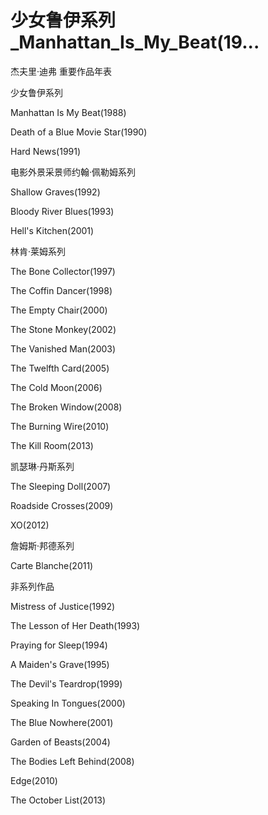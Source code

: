# 少女鲁伊系列_Manhattan_Is_My_Beat(19...

杰夫里·迪弗 重要作品年表

少女鲁伊系列

Manhattan Is My Beat(1988)

Death of a Blue Movie Star(1990)

Hard News(1991)

电影外景采景师约翰·佩勒姆系列

Shallow Graves(1992)

Bloody River Blues(1993)

Hell's Kitchen(2001)

林肯·莱姆系列

The Bone Collector(1997)

The Coffin Dancer(1998)

The Empty Chair(2000)

The Stone Monkey(2002)

The Vanished Man(2003)

The Twelfth Card(2005)

The Cold Moon(2006)

The Broken Window(2008)

The Burning Wire(2010)

The Kill Room(2013)

凯瑟琳·丹斯系列

The Sleeping Doll(2007)

Roadside Crosses(2009)

XO(2012)

詹姆斯·邦德系列

Carte Blanche(2011)

非系列作品

Mistress of Justice(1992)

The Lesson of Her Death(1993)

Praying for Sleep(1994)

A Maiden's Grave(1995)

The Devil's Teardrop(1999)

Speaking In Tongues(2000)

The Blue Nowhere(2001)

Garden of Beasts(2004)

The Bodies Left Behind(2008)

Edge(2010)

The October List(2013)